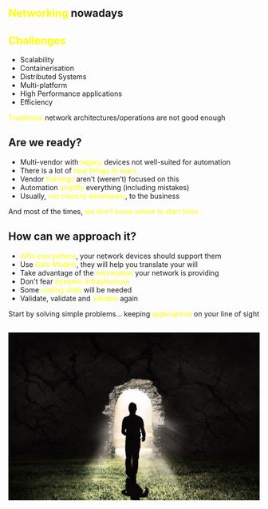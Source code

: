 <!-- 5min -->
# 

## <span style="color:yellow">Networking</span> nowadays

## <span style="color:yellow">Challenges</span>

<div id="left">

* Scalability
* Containerisation
* Distributed Systems
* Multi-platform
* High Performance applications
* Efficiency

</div>

<div id="right">

<span style="color:yellow">Traditional</span> network architectures/operations are not good enough

</div>

## Are we ready?

* Multi-vendor with <span style="color:yellow">legacy</span> devices not well-suited for automation
* There is a lot of <span style="color:yellow">new things to learn</span>
* Vendor <span style="color:yellow">trainings</span> aren’t (weren’t) focused on this
* Automation <span style="color:yellow">amplify</span> everything (including mistakes)
* Usually, <span style="color:yellow">not close to developers</span>, to the business

And most of the times, <span style="color:yellow">we don’t know where to start from...</span>

## How can we approach it?

* <span style="color:yellow">APIs everywhere</span>, your network devices should support them
* Use <span style="color:yellow">Data Models</span>, they will help you translate your will
* Take advantage of the <span style="color:yellow">information</span> your network is providing
* Don't fear <span style="color:yellow">dynamic infrastructure</span>
* Some <span style="color:yellow">coding skills</span> will be needed
* Validate, validate and <span style="color:yellow">validate</span> again

Start by solving simple problems... keeping <span style="color:yellow">applications</span> on your line of sight

##

![](media/light-1872961_1920.jpg)

<!-- This talk is about an example of something you can do -->
